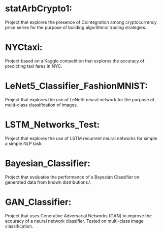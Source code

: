 # statArbCrypto1: 
Project that explores the presence of Cointegration among cryptocurrency price series for the purpose of building algorithmic trading strategies.

# NYCtaxi:
Project based on a Kaggle competition that explores the accuracy of predicting taxi fares in NYC.

# LeNet5_Classifier_FashionMNIST:
Project that explores the use of LeNet5 neural network for the purpuse of multi-class classification of images.

# LSTM_Networks_Test:
Project that explores the use of LSTM recurrent neural networks for simple a simple NLP task.

# Bayesian_Classifier:
Project that evaluates the performance of a Bayesian Classifier on generated data from known distributions.\

# GAN_Classifier:
Project that uses Generative Adversarial Networks (GAN) to improve the accuracy of a neural network classifier. Tested on multi-class image classification.

